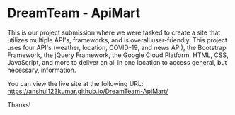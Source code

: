 # DreamTeam - ApiMart


This is our project submission where we were tasked to create a site that utilizes multiple API's, frameworks, and is overall user-friendly. This project uses four API's (weather, location, COVID-19, and news API), the Bootstrap Framework, the jQuery Framework, the Google Cloud Platform, HTML, CSS, JavaScript, and more to deliver an all in one location to access general, but necessary, information. 

You can view the live site at the following URL: https://anshul123kumar.github.io/DreamTeam-ApiMart/

Thanks!

